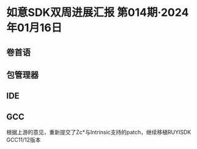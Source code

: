 # 如意SDK双周进展汇报  第014期·2024年01月16日

## 卷首语


## 包管理器


## IDE


## GCC
根据上游的意见，重新提交了Zc*与Intrinsic支持的patch，继续移植RUYISDK GCC11/12版本
